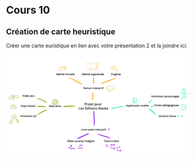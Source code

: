 # Cours 10
## Création de carte heuristique
Créer une carte euristique en lien avec votre présentation 2 et la joindre ici: 

![Carte heuristique:](images/Carteheuristique.jpg)
